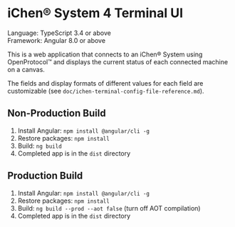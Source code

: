 iChen® System 4 Terminal UI
==========================

Language: TypeScript 3.4 or above  
Framework: Angular 8.0 or above

This is a web application that connects to an iChen® System using OpenProtocol™
and displays the current status of each connected machine on a canvas.

The fields and display formats of different values for each field are customizable
(see `doc/ichen-terminal-config-file-reference.md`).

Non-Production Build
-------------------

1. Install Angular: `npm install @angular/cli -g`
2. Restore packages: `npm install`
3. Build: `ng build`
4. Completed app is in the `dist` directory

Production Build
----------------

1. Install Angular: `npm install @angular/cli -g`
2. Restore packages: `npm install`
3. Build: `ng build --prod --aot false` (turn off AOT compilation)
4. Completed app is in the `dist` directory
